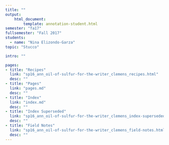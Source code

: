 ```yaml
---
title: ""
output:
    html_document:
        template: annotation-student.html
semester: "fa17"
fullsemester: "Fall 2017"
students:
  - name: "Nina Elizondo-Garza"
topic: "Stucco"

intro: ""

pages:
- title: "Recipes"
  link: "sp16_ann_oil-of-sulfur-for-the-writer_clemens_recipes.html"
  desc: ""
- title: "Pages"
  link: "pages.md"
  desc: ""
- title: "Index"
  link: "index.md"
  desc: ""
- title: "Index Superseded"
  link: "sp16_ann_oil-of-sulfur-for-the-writer_clemens_index-superseded.html"
  desc: ""
- title: "Field Notes"
  link: "sp16_ann_oil-of-sulfur-for-the-writer_clemens_field-notes.html"
  desc: ""
---
```

